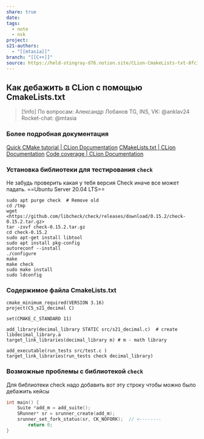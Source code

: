 ```yaml
---
share: true
date: 
tags:
  - note
  - nsk
project: 
s21-authors:
  - "[[mtasia]]"
branch: "[[C++]]"
source: https://held-stingray-d76.notion.site/CLion-CmakeLists-txt-8fc19a4bc446493c8198f6e41e4fb64d
---
```


## Как дебажить в CLion с помощью CmakeLists.txt

> [!info] 
> По вопросам: Александр Лобанов TG, INS, VK: @anklav24 Rocket-chat: @mtasia 

### Более подробная документация
[Quick CMake tutorial \| CLion Documentation](https://www.jetbrains.com/help/clion/quick-cmake-tutorial.html#link-libs)
[CMakeLists.txt \| CLion Documentation](https://www.jetbrains.com/help/clion/cmakelists-txt-file.html#cmakelist-template)
[Code coverage \| CLion Documentation](https://www.jetbrains.com/help/clion/code-coverage-clion.html#troubleshoot-and-limits)

### Установка библиотеки для тестирования `check`
Не забудь проверить какая у тебя версия Check иначе все может падать.
==Ubuntu Server 20.04 LTS==
```shell
sudo apt purge check  # Remove old
cd /tmp
wget <https://github.com/libcheck/check/releases/download/0.15.2/check-0.15.2.tar.gz>
tar -zxvf check-0.15.2.tar.gz
cd check-0.15.2
sudo apt-get install libtool
sudo apt install pkg-config
autoreconf --install
./configure
make
make check
sudo make install
sudo ldconfig
```

### Содержимое файла CmakeLists.txt
```
cmake_minimum_required(VERSION 3.16)
project(C5_s21_decimal C)

set(CMAKE_C_STANDARD 11)

add_library(decimal_library STATIC src/s21_decimal.c)  # create libdecimal_library.a
target_link_libraries(decimal_library m) # m - math library

add_executable(run_tests src/test.c )
target_link_libraries(run_tests check decimal_library)
```

### Возможные проблемы с библиотекой `check`
Для библиотеки check надо добавить вот эту строку чтобы можно было дебажить кейсы
```c
int main() {
    Suite *add_m = add_suite();
    SRunner* sr = srunner_create(add_m);
    srunner_set_fork_status(sr, CK_NOFORK);  // <--------
		return 0;
}
```